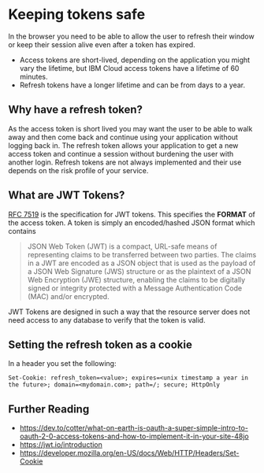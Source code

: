 # Keeping tokens safe

In the browser you need to be able to allow the user to refresh their window or keep their session alive even after a token has expired.  

* Access tokens are short-lived, depending on the application you might vary the lifetime, but IBM Cloud access tokens have a lifetime of 60 minutes.
* Refresh tokens have a longer lifetime and can be from days to a year.

## Why have a refresh token?

As the access token is short lived you may want the user to be able to walk away and then come back and continue using your application without logging back in.  The refresh token allows your application to get a new access token and continue a session without burdening the user with another login.  Refresh tokens are not always implemented and their use depends on the risk profile of your service.

## What are JWT Tokens?

[RFC 7519](https://tools.ietf.org/html/rfc7519) is the specification for JWT tokens.  This specifies the **FORMAT** of the access token.  A token is simply an encoded/hashed JSON format which contains 

> JSON Web Token (JWT) is a compact, URL-safe means of representing
   claims to be transferred between two parties.  The claims in a JWT
   are encoded as a JSON object that is used as the payload of a JSON
   Web Signature (JWS) structure or as the plaintext of a JSON Web
   Encryption (JWE) structure, enabling the claims to be digitally
   signed or integrity protected with a Message Authentication Code
   (MAC) and/or encrypted.


JWT Tokens are designed in such a way that the resource server does not need access to any database to verify that the token is valid.

## Setting the refresh token as a cookie

In a header you set the following:

```
Set-Cookie: refresh_token=<value>; expires=<unix timestamp a year in the future>; domain=<mydomain.com>; path=/; secure; HttpOnly
```

## Further Reading

* https://dev.to/cotter/what-on-earth-is-oauth-a-super-simple-intro-to-oauth-2-0-access-tokens-and-how-to-implement-it-in-your-site-48jo
* https://jwt.io/introduction
* https://developer.mozilla.org/en-US/docs/Web/HTTP/Headers/Set-Cookie